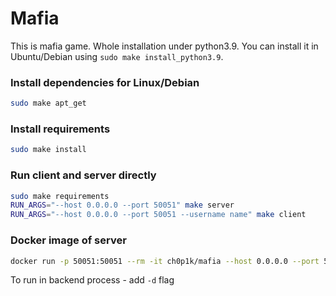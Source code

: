 # Mafia

This is mafia game. Whole installation under python3.9. You can install it in Ubuntu/Debian using `sudo make install_python3.9`.

### Install dependencies for Linux/Debian
```bash
sudo make apt_get
```

### Install requirements
```bash
sudo make install
```

### Run client and server directly
```bash
sudo make requirements
RUN_ARGS="--host 0.0.0.0 --port 50051" make server
RUN_ARGS="--host 0.0.0.0 --port 50051 --username name" make client
```

### Docker image of server
```bash
docker run -p 50051:50051 --rm -it ch0p1k/mafia --host 0.0.0.0 --port 50051
```
To run in backend process - add `-d` flag

